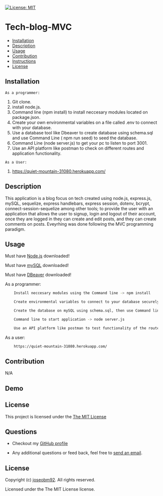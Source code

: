 
[![License: MIT](https://img.shields.io/badge/License-MIT-yellow.svg)](https://opensource.org/licenses/MIT)
  # Tech-blog-MVC
  
 
  * [Installation](#installation)
  * [Description](#description)
  * [Usage](#usage)
  * [Contribution](#contribution)
  * [Instructions](#instructions)
  * [License](#license)
      
  ## Installation

    As a programmer:

  1. Git clone.
  2. install node.js.
  3. Command line (npm install) to install neccesary modules located on package.json.
  4. Create your own environmental variables on a file called .env to connect with your database.
  5. Use a database tool like Dbeaver to create database using schema.sql and use Command Line ( npm run seed) to seed the database.
  6. Command Line (node server.js) to get your pc to listen to port 3001.
  7. Use an API platform like postman to check on different routes and application functionality.

    As a User: 

1. https://quiet-mountain-31080.herokuapp.com/

    

  ## Description

  This application is a blog focus on tech created using node.js, express.js, mySQL, sequelize, express handlebars, express session, dotenv, bcrypt, connect-session-sequelize among other tools; to provide the user with an application that allows the user to signup, login and logout of their account, once they are logged in they can create and edit posts, and they can create comments on posts. Eveyrhing was done following the MVC programming paradigm.

  ## Usage

  Must have [Node.js](https://nodejs.org/en/) downloaded!

Must have [mySQL](https://dev.mysql.com/downloads/mysql/) downloaded! 

Must have [DBeaver](https://dbeaver.io/) downloaded! 

  As a programmer:
```sh 
    Install neccesary modules using the Command line -> npm install
``` 
```sh 
    Create environmental variables to connect to your database securely ->  (.env)
``` 
```sh 
    Create the database on mySQL using schema.sql, then use Command line -> npm run seed
``` 
```sh 
    Command line to start application -> node server.js
```
```sh 
    Use an API platform like postman to test functionality of the routes and models
```

As a user:

```sh 
    https://quiet-mountain-31080.herokuapp.com/
```




  ## Contribution

  N/A

  ## Demo

 
  ## License
  This project is licensed under the [The MIT License](https://opensource.org/licenses/MIT)
      
  ## Questions
  * Checkout my [GitHub profile](https://github.com/joseobm92)
  
  * Any additional questions or feed back, feel free to [send an email](mailto:joseobm92@gmail.com). 
  ## License
  Copyright (c) [ joseobm92](https://github.com/joseobm92). All rights reserved.
  
  Licensed under the The MIT License license.